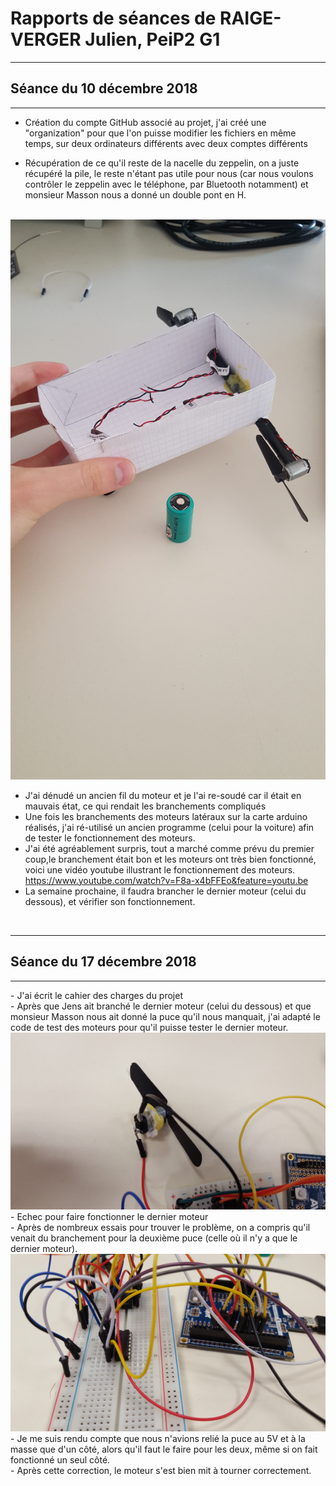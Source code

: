 <h1><strong> Rapports de séances de RAIGE-VERGER Julien, PeiP2 G1 </strong>  </h1>
<hr>
<h2> Séance du 10 décembre 2018 </h2>
<hr>

 - Création du compte GitHub associé au projet, j'ai créé une "organization" pour que l'on puisse modifier les fichiers en même temps, sur deux ordinateurs différents avec deux comptes différents 
 
- Récupération de ce qu'il reste de la nacelle du zeppelin, on a juste récupéré la pile, le reste n'étant pas utile pour nous (car nous voulons contrôler le zeppelin avec le téléphone, par Bluetooth notamment) et monsieur Masson nous a donné un double pont en H.
<br>
<img src="../Ressources/Julien/20181210_111724.jpg" />

- J'ai dénudé un ancien fil du moteur et je l'ai re-soudé car il était en mauvais état, ce qui rendait les branchements compliqués
- Une fois les branchements des moteurs latéraux sur la carte arduino réalisés, j'ai ré-utilisé un ancien programme (celui pour la voiture) afin de tester le fonctionnement des moteurs. 
- J'ai été agréablement surpris, tout a marché comme prévu du premier coup,le branchement était bon et les moteurs ont très bien fonctionné, voici une vidéo youtube illustrant le fonctionnement des moteurs. 
https://www.youtube.com/watch?v=F8a-x4bFFEo&feature=youtu.be 
- La semaine prochaine, il faudra brancher le dernier moteur (celui du dessous), et vérifier son fonctionnement.

<br>
<hr>
<h2> Séance du 17 décembre 2018 </h2>
<hr> 
- J'ai écrit le cahier des charges du projet <br>
- Après que Jens ait branché le dernier moteur (celui du dessous) et que monsieur Masson nous ait donné la puce qu'il nous manquait, j'ai adapté le code de test des moteurs pour qu'il puisse tester le dernier moteur. 
<img src="../Ressources/Julien/20181217_105212.jpg" />
- Echec pour faire fonctionner le dernier moteur <br>
- Après de nombreux essais pour trouver le problème, on a compris qu'il venait du branchement pour la deuxième puce (celle où il n'y a 
que le dernier moteur). <img src="../Ressources/Julien/20181217_105200.jpg"" />
 - Je me suis rendu compte que nous n'avions relié la puce au 5V et à la masse que d'un côté, alors qu'il faut le faire pour les deux, même si on fait fonctionné un seul côté. <br>
 - Après cette correction, le moteur s'est bien mit à tourner correctement.
